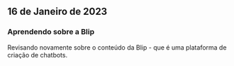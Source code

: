 ## 16 de Janeiro de 2023

### Aprendendo sobre a Blip
Revisando novamente sobre o conteúdo da Blip - que é uma plataforma de criação de chatbots.